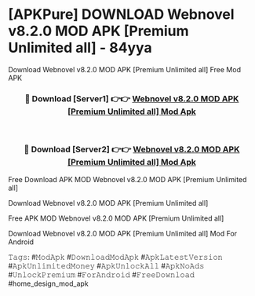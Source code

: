 # [APKPure] DOWNLOAD Webnovel v8.2.0 MOD APK [Premium Unlimited all] - 84yya
Download Webnovel v8.2.0 MOD APK [Premium Unlimited all] Free Mod APK

<div align="center">
<h3>🔴 Download [Server1] 👉👉 <a href="https://apk-comot.site?title=Webnovel_v8.2.0_MOD_APK_[Premium_Unlimited_all]">Webnovel v8.2.0 MOD APK [Premium Unlimited all] Mod Apk</a></h3><br>

<h3>🔴 Download [Server2] 👉👉 <a href="https://apk-comot.site?title=Webnovel_v8.2.0_MOD_APK_[Premium_Unlimited_all]">Webnovel v8.2.0 MOD APK [Premium Unlimited all] Mod Apk</a></h3>
</div>


Free Download APK MOD Webnovel v8.2.0 MOD APK [Premium Unlimited all]

Download Webnovel v8.2.0 MOD APK [Premium Unlimited all] 

Free APK MOD Webnovel v8.2.0 MOD APK [Premium Unlimited all] 

Download Webnovel v8.2.0 MOD APK [Premium Unlimited all] Mod For Android

𝚃𝚊𝚐𝚜: #𝙼𝚘𝚍𝙰𝚙𝚔 #𝙳𝚘𝚠𝚗𝚕𝚘𝚊𝚍𝙼𝚘𝚍𝙰𝚙𝚔 #𝙰𝚙𝚔𝙻𝚊𝚝𝚎𝚜𝚝𝚅𝚎𝚛𝚜𝚒𝚘𝚗 #𝙰𝚙𝚔𝚄𝚗𝚕𝚒𝚖𝚒𝚝𝚎𝚍𝙼𝚘𝚗𝚎𝚢 #𝙰𝚙𝚔𝚄𝚗𝚕𝚘𝚌𝚔𝙰𝚕𝚕 #𝙰𝚙𝚔𝙽𝚘𝙰𝚍𝚜 #𝚄𝚗𝚕𝚘𝚌𝚔𝙿𝚛𝚎𝚖𝚒𝚞𝚖 #𝙵𝚘𝚛𝙰𝚗𝚍𝚛𝚘𝚒𝚍 #𝙵𝚛𝚎𝚎𝙳𝚘𝚠𝚗𝚕𝚘𝚊𝚍 #home_design_mod_apk